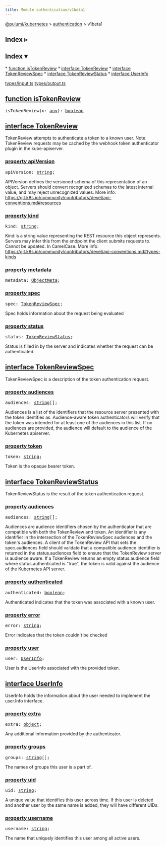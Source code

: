 ```yaml
---
title: Module authentication/v1beta1
---
```


<!-- WARNING: this page was generated by a tool. Do not edit it by hand. -->
<!-- To change it, please see https://github.com/pulumi/docs/tree/master/tools/tscdocgen. -->

<a href="../../index.html">@pulumi/kubernetes</a> &gt; <a href="../index.html">authentication</a> &gt; v1beta1

<div class="toggleVisible" markdown="1">
<div class="collapsed" markdown="1">
<h2 class="pdoc-module-header toggleButton" title="Click to show Index">Index ▹</h2>
</div>
<div class="expanded" markdown="1">
<h2 class="pdoc-module-header toggleButton" title="Click to hide Index">Index ▾</h2>
<div class="pdoc-module-contents" markdown="1">
* <a href="#isTokenReview">function isTokenReview</a>
* <a href="#TokenReview">interface TokenReview</a>
* <a href="#TokenReviewSpec">interface TokenReviewSpec</a>
* <a href="#TokenReviewStatus">interface TokenReviewStatus</a>
* <a href="#UserInfo">interface UserInfo</a>

<a href="https://github.com/pulumi/pulumi-kubernetes/blob/master/sdk/nodejs/types/input.ts">types/input.ts</a> <a href="https://github.com/pulumi/pulumi-kubernetes/blob/master/sdk/nodejs/types/output.ts">types/output.ts</a> 
</div>
</div>
</div>


<h2 class="pdoc-module-header" id="isTokenReview">
<a class="pdoc-member-name" href="https://github.com/pulumi/pulumi-kubernetes/blob/master/sdk/nodejs/types/input.ts#L4934">function <b>isTokenReview</b></a>
</h2>
<div class="pdoc-module-contents" markdown="1">

<pre class="highlight"><span class='kd'></span>isTokenReview(o: <span class='kd'><a href='https://www.typescriptlang.org/docs/handbook/basic-types.html#any'>any</a></span>): <span class='kd'><a href='https://developer.mozilla.org/en-US/docs/Web/JavaScript/Reference/Global_Objects/Boolean'>boolean</a></span></pre>

</div>
<h2 class="pdoc-module-header" id="TokenReview">
<a class="pdoc-member-name" href="https://github.com/pulumi/pulumi-kubernetes/blob/master/sdk/nodejs/types/output.ts#L4636">interface <b>TokenReview</b></a>
</h2>
<div class="pdoc-module-contents" markdown="1">

TokenReview attempts to authenticate a token to a known user. Note: TokenReview requests may
be cached by the webhook token authenticator plugin in the kube-apiserver.

<h3 class="pdoc-member-header" id="TokenReview-apiVersion">
<a class="pdoc-child-name" href="https://github.com/pulumi/pulumi-kubernetes/blob/master/sdk/nodejs/types/output.ts#L4643">property <b>apiVersion</b></a>
</h3>
<div class="pdoc-member-contents" markdown="1">
<pre class="highlight"><span class='kd'></span>apiVersion: <span class='kd'><a href='https://developer.mozilla.org/en-US/docs/Web/JavaScript/Reference/Global_Objects/String'>string</a></span>;</pre>

APIVersion defines the versioned schema of this representation of an object. Servers should
convert recognized schemas to the latest internal value, and may reject unrecognized
values. More info:
https://git.k8s.io/community/contributors/devel/api-conventions.md#resources

</div>
<h3 class="pdoc-member-header" id="TokenReview-kind">
<a class="pdoc-child-name" href="https://github.com/pulumi/pulumi-kubernetes/blob/master/sdk/nodejs/types/output.ts#L4651">property <b>kind</b></a>
</h3>
<div class="pdoc-member-contents" markdown="1">
<pre class="highlight"><span class='kd'></span>kind: <span class='kd'><a href='https://developer.mozilla.org/en-US/docs/Web/JavaScript/Reference/Global_Objects/String'>string</a></span>;</pre>

Kind is a string value representing the REST resource this object represents. Servers may
infer this from the endpoint the client submits requests to. Cannot be updated. In
CamelCase. More info:
https://git.k8s.io/community/contributors/devel/api-conventions.md#types-kinds

</div>
<h3 class="pdoc-member-header" id="TokenReview-metadata">
<a class="pdoc-child-name" href="https://github.com/pulumi/pulumi-kubernetes/blob/master/sdk/nodejs/types/output.ts#L4654">property <b>metadata</b></a>
</h3>
<div class="pdoc-member-contents" markdown="1">
<pre class="highlight"><span class='kd'></span>metadata: <a href='#ObjectMeta'>ObjectMeta</a>;</pre>
</div>
<h3 class="pdoc-member-header" id="TokenReview-spec">
<a class="pdoc-child-name" href="https://github.com/pulumi/pulumi-kubernetes/blob/master/sdk/nodejs/types/output.ts#L4659">property <b>spec</b></a>
</h3>
<div class="pdoc-member-contents" markdown="1">
<pre class="highlight"><span class='kd'></span>spec: <a href='#TokenReviewSpec'>TokenReviewSpec</a>;</pre>

Spec holds information about the request being evaluated

</div>
<h3 class="pdoc-member-header" id="TokenReview-status">
<a class="pdoc-child-name" href="https://github.com/pulumi/pulumi-kubernetes/blob/master/sdk/nodejs/types/output.ts#L4664">property <b>status</b></a>
</h3>
<div class="pdoc-member-contents" markdown="1">
<pre class="highlight"><span class='kd'></span>status: <a href='#TokenReviewStatus'>TokenReviewStatus</a>;</pre>

Status is filled in by the server and indicates whether the request can be authenticated.

</div>
</div>
<h2 class="pdoc-module-header" id="TokenReviewSpec">
<a class="pdoc-member-name" href="https://github.com/pulumi/pulumi-kubernetes/blob/master/sdk/nodejs/types/output.ts#L4671">interface <b>TokenReviewSpec</b></a>
</h2>
<div class="pdoc-module-contents" markdown="1">

TokenReviewSpec is a description of the token authentication request.

<h3 class="pdoc-member-header" id="TokenReviewSpec-audiences">
<a class="pdoc-child-name" href="https://github.com/pulumi/pulumi-kubernetes/blob/master/sdk/nodejs/types/output.ts#L4678">property <b>audiences</b></a>
</h3>
<div class="pdoc-member-contents" markdown="1">
<pre class="highlight"><span class='kd'></span>audiences: <span class='kd'><a href='https://developer.mozilla.org/en-US/docs/Web/JavaScript/Reference/Global_Objects/String'>string</a></span>[];</pre>

Audiences is a list of the identifiers that the resource server presented with the token
identifies as. Audience-aware token authenticators will verify that the token was intended
for at least one of the audiences in this list. If no audiences are provided, the audience
will default to the audience of the Kubernetes apiserver.

</div>
<h3 class="pdoc-member-header" id="TokenReviewSpec-token">
<a class="pdoc-child-name" href="https://github.com/pulumi/pulumi-kubernetes/blob/master/sdk/nodejs/types/output.ts#L4683">property <b>token</b></a>
</h3>
<div class="pdoc-member-contents" markdown="1">
<pre class="highlight"><span class='kd'></span>token: <span class='kd'><a href='https://developer.mozilla.org/en-US/docs/Web/JavaScript/Reference/Global_Objects/String'>string</a></span>;</pre>

Token is the opaque bearer token.

</div>
</div>
<h2 class="pdoc-module-header" id="TokenReviewStatus">
<a class="pdoc-member-name" href="https://github.com/pulumi/pulumi-kubernetes/blob/master/sdk/nodejs/types/output.ts#L4690">interface <b>TokenReviewStatus</b></a>
</h2>
<div class="pdoc-module-contents" markdown="1">

TokenReviewStatus is the result of the token authentication request.

<h3 class="pdoc-member-header" id="TokenReviewStatus-audiences">
<a class="pdoc-child-name" href="https://github.com/pulumi/pulumi-kubernetes/blob/master/sdk/nodejs/types/output.ts#L4700">property <b>audiences</b></a>
</h3>
<div class="pdoc-member-contents" markdown="1">
<pre class="highlight"><span class='kd'></span>audiences: <span class='kd'><a href='https://developer.mozilla.org/en-US/docs/Web/JavaScript/Reference/Global_Objects/String'>string</a></span>[];</pre>

Audiences are audience identifiers chosen by the authenticator that are compatible with
both the TokenReview and token. An identifier is any identifier in the intersection of the
TokenReviewSpec audiences and the token's audiences. A client of the TokenReview API that
sets the spec.audiences field should validate that a compatible audience identifier is
returned in the status.audiences field to ensure that the TokenReview server is audience
aware. If a TokenReview returns an empty status.audience field where status.authenticated
is "true", the token is valid against the audience of the Kubernetes API server.

</div>
<h3 class="pdoc-member-header" id="TokenReviewStatus-authenticated">
<a class="pdoc-child-name" href="https://github.com/pulumi/pulumi-kubernetes/blob/master/sdk/nodejs/types/output.ts#L4705">property <b>authenticated</b></a>
</h3>
<div class="pdoc-member-contents" markdown="1">
<pre class="highlight"><span class='kd'></span>authenticated: <span class='kd'><a href='https://developer.mozilla.org/en-US/docs/Web/JavaScript/Reference/Global_Objects/Boolean'>boolean</a></span>;</pre>

Authenticated indicates that the token was associated with a known user.

</div>
<h3 class="pdoc-member-header" id="TokenReviewStatus-error">
<a class="pdoc-child-name" href="https://github.com/pulumi/pulumi-kubernetes/blob/master/sdk/nodejs/types/output.ts#L4710">property <b>error</b></a>
</h3>
<div class="pdoc-member-contents" markdown="1">
<pre class="highlight"><span class='kd'></span>error: <span class='kd'><a href='https://developer.mozilla.org/en-US/docs/Web/JavaScript/Reference/Global_Objects/String'>string</a></span>;</pre>

Error indicates that the token couldn't be checked

</div>
<h3 class="pdoc-member-header" id="TokenReviewStatus-user">
<a class="pdoc-child-name" href="https://github.com/pulumi/pulumi-kubernetes/blob/master/sdk/nodejs/types/output.ts#L4715">property <b>user</b></a>
</h3>
<div class="pdoc-member-contents" markdown="1">
<pre class="highlight"><span class='kd'></span>user: <a href='#UserInfo'>UserInfo</a>;</pre>

User is the UserInfo associated with the provided token.

</div>
</div>
<h2 class="pdoc-module-header" id="UserInfo">
<a class="pdoc-member-name" href="https://github.com/pulumi/pulumi-kubernetes/blob/master/sdk/nodejs/types/output.ts#L4722">interface <b>UserInfo</b></a>
</h2>
<div class="pdoc-module-contents" markdown="1">

UserInfo holds the information about the user needed to implement the user.Info interface.

<h3 class="pdoc-member-header" id="UserInfo-extra">
<a class="pdoc-child-name" href="https://github.com/pulumi/pulumi-kubernetes/blob/master/sdk/nodejs/types/output.ts#L4726">property <b>extra</b></a>
</h3>
<div class="pdoc-member-contents" markdown="1">
<pre class="highlight"><span class='kd'></span>extra: <span class='kd'><a href='https://developer.mozilla.org/en-US/docs/Web/JavaScript/Reference/Global_Objects/Object'>object</a></span>;</pre>

Any additional information provided by the authenticator.

</div>
<h3 class="pdoc-member-header" id="UserInfo-groups">
<a class="pdoc-child-name" href="https://github.com/pulumi/pulumi-kubernetes/blob/master/sdk/nodejs/types/output.ts#L4731">property <b>groups</b></a>
</h3>
<div class="pdoc-member-contents" markdown="1">
<pre class="highlight"><span class='kd'></span>groups: <span class='kd'><a href='https://developer.mozilla.org/en-US/docs/Web/JavaScript/Reference/Global_Objects/String'>string</a></span>[];</pre>

The names of groups this user is a part of.

</div>
<h3 class="pdoc-member-header" id="UserInfo-uid">
<a class="pdoc-child-name" href="https://github.com/pulumi/pulumi-kubernetes/blob/master/sdk/nodejs/types/output.ts#L4737">property <b>uid</b></a>
</h3>
<div class="pdoc-member-contents" markdown="1">
<pre class="highlight"><span class='kd'></span>uid: <span class='kd'><a href='https://developer.mozilla.org/en-US/docs/Web/JavaScript/Reference/Global_Objects/String'>string</a></span>;</pre>

A unique value that identifies this user across time. If this user is deleted and another
user by the same name is added, they will have different UIDs.

</div>
<h3 class="pdoc-member-header" id="UserInfo-username">
<a class="pdoc-child-name" href="https://github.com/pulumi/pulumi-kubernetes/blob/master/sdk/nodejs/types/output.ts#L4742">property <b>username</b></a>
</h3>
<div class="pdoc-member-contents" markdown="1">
<pre class="highlight"><span class='kd'></span>username: <span class='kd'><a href='https://developer.mozilla.org/en-US/docs/Web/JavaScript/Reference/Global_Objects/String'>string</a></span>;</pre>

The name that uniquely identifies this user among all active users.

</div>
</div>
